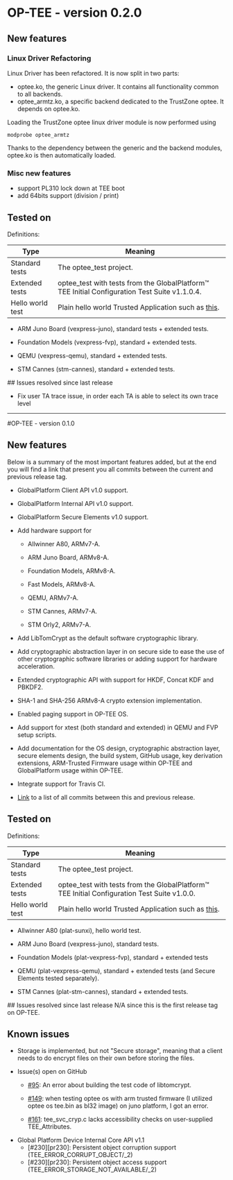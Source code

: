 # OP-TEE - version 0.2.0

## New features

### Linux Driver Refactoring

Linux Driver has been refactored. It is now split in two parts:
*	optee.ko, the generic Linux driver. It contains all functionality
	common to all backends.
*	optee_armtz.ko, a specific backend dedicated to the TrustZone optee.
	It depends on optee.ko.

Loading the TrustZone optee linux driver module is now performed using

    modprobe optee_armtz

Thanks to the dependency between the generic and the backend modules, optee.ko is then automatically loaded.

### Misc new features
* support PL310 lock down at TEE boot
* add 64bits support (division / print)

## Tested on
Definitions:

| Type | Meaning |
| ---- | ------- |
| Standard tests | The optee_test project. |
| Extended tests | optee_test with tests from the GlobalPlatform™ TEE Initial Configuration Test Suite v1.1.0.4. |
| Hello world test | Plain hello world Trusted Application such as [this][hello_world]. |

*   ARM Juno Board (vexpress-juno), standard tests + extended tests.

*   Foundation Models (vexpress-fvp), standard + extended tests.

*   QEMU (vexpress-qemu), standard + extended tests.

*   STM Cannes (stm-cannes), standard + extended tests.


## Issues resolved since last release
*	Fix user TA trace issue, in order each TA is able to select its own trace level


-------------------------------------------
#OP-TEE - version 0.1.0

## New features
Below is a summary of the most important features added, but at the end you will
find a link that present you all commits between the current and previous
release tag.

*   GlobalPlatform Client API v1.0 support.

*   GlobalPlatform Internal API v1.0 support.

*   GlobalPlatform Secure Elements v1.0 support.

*   Add hardware support for

    *   Allwinner A80, ARMv7-A.

    *   ARM Juno Board, ARMv8-A.

    *   Foundation Models, ARMv8-A.

    *   Fast Models, ARMv8-A.

    *   QEMU, ARMv7-A.

    *   STM Cannes, ARMv7-A.

    *   STM Orly2, ARMv7-A.

*   Add LibTomCrypt as the default software cryptographic library.

*   Add cryptographic abstraction layer in on secure side to ease the use of
    other cryptographic software libraries or adding support for hardware
    acceleration.

*   Extended cryptographic API with support for HKDF, Concat KDF and PBKDF2.

*   SHA-1 and SHA-256 ARMv8-A crypto extension implementation.

*   Enabled paging support in OP-TEE OS.

*   Add support for xtest (both standard and extended) in QEMU and FVP setup
    scripts.

*   Add documentation for the OS design, cryptographic abstraction layer, secure
    elements design, the build system, GitHub usage, key derivation extensions,
    ARM-Trusted Firmware usage within OP-TEE and GlobalPlatform usage within
    OP-TEE.

*   Integrate support for Travis CI.

*   [Link][github_commits_0_1_0] to a list of all commits between this and
    previous release.


## Tested on
Definitions:

| Type | Meaning |
| ---- | ------- |
| Standard tests | The optee_test project. |
| Extended tests | optee_test with tests from the GlobalPlatform™ TEE Initial Configuration Test Suite v1.0.0. |
| Hello world test | Plain hello world Trusted Application such as [this][hello_world]. |

*   Allwinner A80 (plat-sunxi), hello world test.

*   ARM Juno Board (vexpress-juno), standard tests.

*   Foundation Models (plat-vexpress-fvp), standard + extended tests

*   QEMU (plat-vexpress-qemu), standard + extended tests (and Secure Elements
    tested separately).

*   STM Cannes (plat-stm-cannes), standard + extended tests.


## Issues resolved since last release
N/A since this is the first release tag on OP-TEE.


## Known issues
*   Storage is implemented, but not "Secure storage", meaning that a client
    needs to do encrypt files on their own before storing the files.

*   Issue(s) open on GitHub
    *   [#95][pr95]: An error about building the test code of libtomcrypt.

    *   [#149][pr149]: when testing optee os with arm trusted firmware (I
	utilized optee os tee.bin as bl32 image) on juno platform, I got an
        error.

    *   [#161][pr161]: tee_svc_cryp.c lacks accessibility checks on
        user-supplied TEE_Attributes.

[hello_world]: https://github.com/jenswi-linaro/lcu14_optee_hello_world
[github_commits_0_1_0]: https://github.com/OP-TEE/optee_os/compare/b01047730e77127c23a36591643eeb8bb0487d68...999e4a6c0f64d3177fd3d0db234107b6fb860884
[pr95]: https://github.com/OP-TEE/optee_os/issues/95
[pr149]: https://github.com/OP-TEE/optee_os/issues/149
[pr161]: https://github.com/OP-TEE/optee_os/issues/161

*   Global Platform Device Internal Core API v1.1
    *   [#230][pr230]: Persistent object corruption support (TEE_ERROR_CORRUPT_OBJECT/_2)
    *   [#230][pr230]: Persistent object access support (TEE_ERROR_STORAGE_NOT_AVAILABLE/_2)
